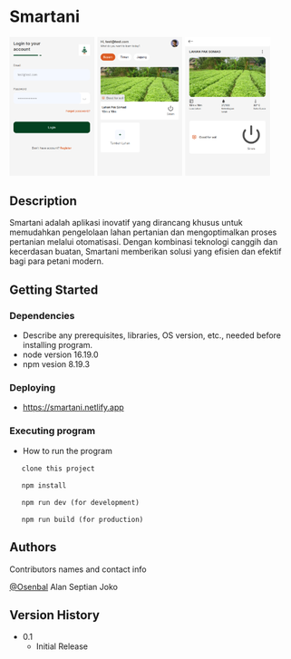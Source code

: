 # Smartani

<p float="left">
  <img src="screen/login-sc.png" width="30%" />
  <img src="screen/home-sc.png" width="30%" />
  <img src="screen/detail-sc.png" width="30%" />
</p>

## Description

Smartani adalah aplikasi inovatif yang dirancang khusus untuk memudahkan pengelolaan lahan pertanian dan mengoptimalkan proses pertanian melalui otomatisasi. Dengan kombinasi teknologi canggih dan kecerdasan buatan, Smartani memberikan solusi yang efisien dan efektif bagi para petani modern.

## Getting Started

### Dependencies

- Describe any prerequisites, libraries, OS version, etc., needed before installing program.
- node version 16.19.0
- npm vesion 8.19.3

### Deploying

- https://smartani.netlify.app

### Executing program

- How to run the program

```
   clone this project
```

```
   npm install
```

```
   npm run dev (for development)
```

```
   npm run build (for production)
```

## Authors

Contributors names and contact info

[@Osenbal](https://github.com/osenbal)
Alan
Septian
Joko

## Version History

- 0.1
  - Initial Release
